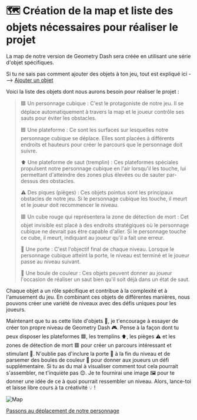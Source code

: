 # 🗺️ Création de la map et liste des objets nécessaires pour réaliser le projet

La map de notre version de Geometry Dash sera créée en utilisant une série d'objet spécifiques.

Si tu ne sais pas comment ajouter des objets à ton jeu, tout est expliqué ici ---> [Ajouter un objet](https://github.com/g404-code-gaming/GDevelop_Cour/blob/main/Objets.md)

Voici la liste des objets dont nous aurons besoin pour réaliser le projet :

>🟩 Un personnage cubique : C'est le protagoniste de notre jeu. Il se déplace automatiquement à travers la map et le joueur contrôle ses sauts pour éviter les obstacles.
>
>🟦 Une plateforme : Ce sont les surfaces sur lesquelles notre personnage cubique se déplace. Elles sont placées à différents endroits et hauteurs pour créer le parcours que le personnage doit suivre.
>
>⬆️ Une plateforme de saut (tremplin) : Ces plateformes spéciales propulsent notre personnage cubique en l'air lorsqu'il les touche, lui permettant d'atteindre des zones plus élevées ou de sauter par-dessus des obstacles.
>
>⚠️ Des piques (pièges) : Ces objets pointus sont les principaux obstacles de notre jeu. Si le personnage cubique les touche, il meurt et le joueur doit recommencer le niveau.
>
>🟥 Un cube rouge qui représentera la zone de détection de mort : Cet objet invisible est placé à des endroits stratégiques où le personnage cubique ne devrait pas être capable d'aller. Si le personnage touche ce cube, il meurt, indiquant au joueur qu'il a fait une erreur.
>
>🚪 Une porte : C'est l'objectif final de chaque niveau. Lorsque le personnage cubique atteint la porte, le niveau est terminé et le joueur passe au niveau suivant.
>
>🌈 Une boule de couleur : Ces objets peuvent donner au joueur l'occasion de réaliser un saut bien qu'il soit déjà dans un état de saut.

Chaque objet a un rôle spécifique et contribue à la complexité et à l'amusement du jeu. En combinant ces objets de différentes manières, nous pouvons créer une variété de niveaux avec des défis uniques pour les joueurs.

Maintenant que tu as cette liste d'objets 📝, je t'encourage à essayer de créer ton propre niveau de Geometry Dash 🎮. Pense à la façon dont tu peux disposer les plateformes 🟦, les tremplins ⬆️, les pièges ⚠️ et les zones de détection de mort 🟥 pour créer un parcours intéressant et stimulant 🧩. N'oublie pas d'inclure la porte 🚪 à la fin du niveau et de parsemer des boules de couleur 🌈 pour donner aux joueurs un défi supplémentaire. Si tu as du mal à visualiser comment tout cela pourrait s'assembler, ne t'inquiète pas 😊. Je te fournirai une image 🖼️ pour te donner une idée de ce à quoi pourrait ressembler un niveau. Alors, lance-toi et laisse libre cours à ta créativité 💡 !

![Map](Images/Map.png)

[Passons au déplacement de notre personnage](https://github.com/g404-code-gaming/GeometryDash_CodeGaming/blob/main/Création-Du-Jeu/02_Déplacement%20du%20personnage%20%2B%20animation.md)
